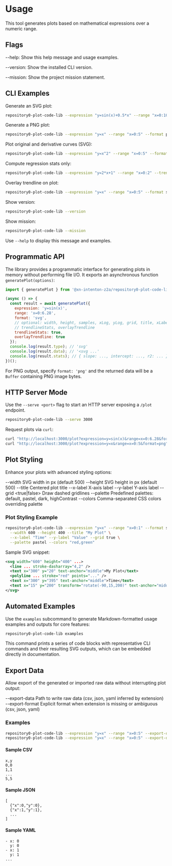 # Usage

This tool generates plots based on mathematical expressions over a numeric range.

## Flags

--help: Show this help message and usage examples.

--version: Show the installed CLI version.

--mission: Show the project mission statement.

## CLI Examples

Generate an SVG plot:
```sh
repository0-plot-code-lib --expression "y=sin(x)+0.5*x" --range "x=0:10" --format svg --output plot.svg
```

Generate a PNG plot:
```sh
repository0-plot-code-lib --expression "y=x" --range "x=0:5" --format png --output plot.png
```

Plot original and derivative curves (SVG):
```sh
repository0-plot-code-lib --expression "y=x^2" --range "x=0:5" --format svg --output plot.svg --derivative true
```

Compute regression stats only:
```sh
repository0-plot-code-lib --expression "y=2*x+1" --range "x=0:2" --trendline-stats true
```

Overlay trendline on plot:
```sh
repository0-plot-code-lib --expression "y=x" --range "x=0:5" --format svg --output plot.svg --overlay-trendline true
```

Show version:
```sh
repository0-plot-code-lib --version
```

Show mission:
```sh
repository0-plot-code-lib --mission
```

Use `--help` to display this message and examples.

## Programmatic API

The library provides a programmatic interface for generating plots in memory without performing file I/O. It exports an asynchronous function `generatePlot(options)`:

```js
import { generatePlot } from '@xn-intenton-z2a/repository0-plot-code-lib';

(async () => {
  const result = await generatePlot({
    expression: 'y=sin(x)',
    range: 'x=0:6.28',
    format: 'svg',
    // optional: width, height, samples, xLog, yLog, grid, title, xLabel, yLabel, palette, colors, derivative,
    // trendlineStats, overlayTrendline
    trendlineStats: true,
    overlayTrendline: true
  });
  console.log(result.type); // 'svg'
  console.log(result.data); // '<svg ...'
  console.log(result.stats); // { slope: ..., intercept: ..., r2: ... }
})();
```

For PNG output, specify `format: 'png'` and the returned data will be a `Buffer` containing PNG image bytes.

## HTTP Server Mode

Use the `--serve <port>` flag to start an HTTP server exposing a `/plot` endpoint.

```sh
repository0-plot-code-lib --serve 3000
```

Request plots via `curl`:

```sh
curl "http://localhost:3000/plot?expression=y=sin(x)&range=x=0:6.28&format=svg"
curl "http://localhost:3000/plot?expression=y=x&range=x=0:5&format=png" --output plot.png
```

## Plot Styling

Enhance your plots with advanced styling options:

--width <number>        SVG width in px (default 500)
--height <number>       SVG height in px (default 500)
--title <string>        Centered plot title
--x-label <string>      X-axis label
--y-label <string>      Y-axis label
--grid <true|false>     Draw dashed gridlines
--palette <name>        Predefined palettes: default, pastel, dark, highContrast
--colors <list>         Comma-separated CSS colors overriding palette

### Plot Styling Example
```sh
repository0-plot-code-lib --expression "y=x" --range "x=0:1" --format svg --output plot.svg \
  --width 600 --height 400 --title "My Plot" \
  --x-label "Time" --y-label "Value" --grid true \
  --palette pastel --colors "red,green"
```

Sample SVG snippet:
```xml
<svg width="600" height="400" ...>
  <line ... stroke-dasharray="4,2" />
  <text x="300" y="20" text-anchor="middle">My Plot</text>
  <polyline ... stroke="red" points="..." />
  <text x="300" y="395" text-anchor="middle">Time</text>
  <text x="15" y="200" transform="rotate(-90,15,200)" text-anchor="middle">Value</text>
</svg>
```

## Automated Examples

Use the `examples` subcommand to generate Markdown-formatted usage examples and outputs for core features:

```sh
repository0-plot-code-lib examples
```

This command prints a series of code blocks with representative CLI commands and their resulting SVG outputs, which can be embedded directly in documentation.

## Export Data

Allow export of the generated or imported raw data without interrupting plot output:

--export-data <path>      Path to write raw data (csv, json, yaml inferred by extension)
--export-format <fmt>     Explicit format when extension is missing or ambiguous (csv, json, yaml)

### Examples
```sh
repository0-plot-code-lib --expression "y=x" --range "x=0:5" --export-data data.csv
repository0-plot-code-lib --expression "y=x" --range "x=0:5" --export-data output --export-format json
```

#### Sample CSV
```
x,y
0,0
1,1
...
5,5
```

#### Sample JSON
```
[
  {"x":0,"y":0},
  {"x":1,"y":1},
  ...
]
```

#### Sample YAML
```
- x: 0
  y: 0
- x: 1
  y: 1
...
```
